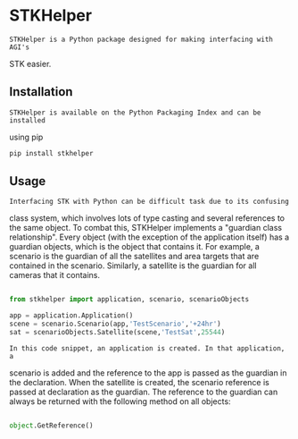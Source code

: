 # STKHelper

    STKHelper is a Python package designed for making interfacing with AGI's
STK easier. 

## Installation

    STKHelper is available on the Python Packaging Index and can be installed 
using pip

```bash
pip install stkhelper
```

## Usage

    Interfacing STK with Python can be difficult task due to its confusing 
class system, which involves lots of type casting and several references to the
same object. To combat this, STKHelper implements a "guardian class
relationship". Every object (with the exception of the application itself) has
a guardian objects, which is the object that contains it. For example, a scenario
is the guardian of all the satellites and area targets that are contained in
the scenario. Similarly, a satellite is the guardian for all cameras that it
contains.

```python

from stkhelper import application, scenario, scenarioObjects

app = application.Application()
scene = scenario.Scenario(app,'TestScenario','+24hr')
sat = scenarioObjects.Satellite(scene,'TestSat',25544)
```

    In this code snippet, an application is created. In that application, a
scenario is added and the reference to the app is passed as the guardian in the
declaration. When the satellite is created, the scenario reference is passed
at declaration as the guardian. The reference to the guardian can always be
returned with the following method on all objects:

```python

object.GetReference()

```
